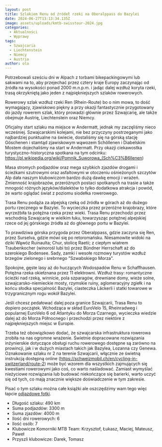 ```yaml
---
layout: post
title: Szlakiem Renu od źródeł rzeki na Oberalppass do Bazylei
date: 2024-06-27T13:13:34.135Z
image: assets/uploads/kmtb-swisstour-2024.jpg
categories:
  - Aktualności
  - Wyprawy
tags:
  - Szwajcaria
  - Liechtenstein
  - Niemcy
  - Austria
author: ola
---
```

Potrzebowali sześciu dni w Alpach z torbami bikepackingowymi lub sakwami na to, aby przejechać przez cztery kraje Europy zaczynając od źródła na wysokości ponad 2000 m.n.p.m. i jadąc dalej wzdłuż koryta rzeki, trasą okrzykniętą jako jeden z najpiękniejszych szlaków rowerowych.
<!--break-->

Rowerowy szlak wzdłuż rzeki Ren (Rhein-Route) bo o nim mowa, to dość wymagający, zjawiskowo piękny a przy okazji fantastycznie przygotowany do jazdy rowerem szlak, który prowadzi głównie przez Szwajcarię, ale także obejmuje Austrię, Liechtenstein oraz Niemcy.

Oficjalny start szlaku ma miejsce w Andermatt, jednak my zaczęliśmy nieco wcześniej. Szwajcarskimi kolejami, nie bez przyczyny postrzeganymi jako najbardziej punktualne na świecie, dostaliśmy się na górską stację Göschenen i stamtąd zjawiskowym wąwozem Schöllenen i Diabelskim Mostem dojechaliśmy na start w Andermatt. Przy okazji ciekawostka turystyczno-historyczna spotkana na tym odcinku: <https://pl.wikipedia.org/wiki/Pomnik_Suworowa_(Sch%C3%B6llenen>)

Masa stromych podjazdów oraz mega szybkich zjazdów drogami i ścieżkami szutrowymi oraz asfaltowymi w otoczeniu ośnieżonych szczytów Alp dała naszym klubowiczom bardzo dużą dawkę emocji i wrażeń. Zmienność krajobrazów, przeróżnych postaci spotkanych na trasie a także mnogość różnych języków/dialektów to tylko dodatkowa atrakcja i powód, że warto oglądać świat z poziomu siodełka rowerowego.

Trasa Renu podąża za alpejską rzeką od źródła w górach aż do dużego portu rzecznego w Bazylei. To wycieczka przez przeróżne krajobrazy, które wyrzeźbiła ta potężna rzeka przez wieki. Trasa Renu przechodzi przez wschodnią Szwajcarię w wielkim łuku, towarzysząc potężnej alpejskiej rzece od jej górskiego źródła aż do głównego portu w Bazylei.

To prawdziwa górska przygoda przez Oberalppass, gdzie zaczyna się Ren, przez Surselva, gdzie mówi się po retoromańsku. Niesamowite widoki na dziki Wąwóz Ruinaulta; Chur, stolicę Raetii; z ciepłym wiatrem Traubenkocher (winorośl lubi to) przez Bündner Herrschaft aż do szerokiego Bodensee. Sady, zamki i wesołe rozmowy turystów wzdłuż brzegów zielonego i srebrnego "Szwabskiego Morza".

Spokojne, gęste lasy aż do huczących Wodospadów Renu w Schaffhausen. Potężna rzeka okiełznana przez 11 elektrowni. Wzdłuż trasy: romantyczne ścieżki nad rzeką, winnicie, pola szparagów, drewniane domy, wieże solne, szwajcarsko-niemieckie mosty, rzymskie ruiny, aglomeracyjny zgiełk i na końcu słodka specjalność Bazylei, ciasteczka Läckerli i statki towarowe w trzygranicznym rogu wokół Bazylei.

Jeśli chcesz pedałować dalej poza granice Szwajcarii, Trasa Renu to dopiero początek. Wchodząca w skład EuroVelo 15, Rheinradweg i popularnej EuroVelo 6 od Atlantyku do Morza Czarnego, wycieczka wiedzie dalej aż do Morza Północnego i przechodzi przez niektóre z najpiękniejszych miejsc w Europie.

Trzeba też obowiązkowo dodać, że szwajcarska infrastruktura rowerowa zrobiła na nas ogromne wrażenie. Świetnie dopracowane rozwiązania inżynierskie dotyczące obsługi ruchu rowerowego dostępne są zarówno na prowincji, jak i w dużych miastach takich jak Bazylea, Lozanna czy Genewa. Oznakowanie szlaku nr 2 na terenie Szwajcarii, włącznie ze świetną instrukcją dostępną online (<https://schweizmobil.ch/en/cycling-in-switzerland/route-2>) może być wzorem dla wszystkich zajmujących się kwestiami rowerowymi jako coś, co warto naśladować. Zamiast wymyślać nieżyciowe rozwiązania lub budować niekończące się barierki, warto uczyć się od tych, co mają znacznie większe doświadczenie w tym zakresie.

Pisać o tym szlaku można całe książki ale oszczędzimy wam tego więc łapcie [odjazdowe fotki](https://www.facebook.com/Komorniki.MTB/posts/pfbid023n2nMUxrav1dhptQJQo9zJRS5Quwzfnzwj4PomoYV88pkkxwBGR6KKFMqZ6WmUgKl). 

* Długość szlaku: 490 km
* Suma podjazdów: 3300 m
* Suma zjazdów: 4000 m
* Ilość dni rowerowych: 6
* Ilość osób: 7
* Klubowicze Komorniki MTB Team: Krzysztof, Łukasz, Maciej, Mateusz, Paweł
* Przyszli klubowicze: Darek, Tomasz